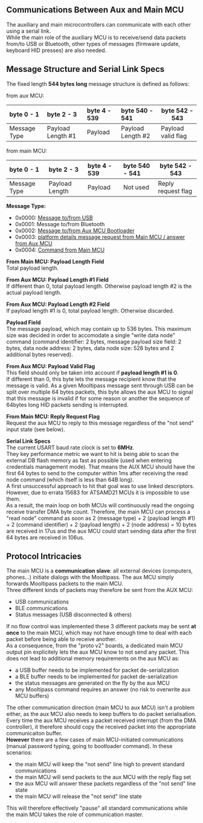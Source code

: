 ## [](#header-1) Communications Between Aux and Main MCU
The auxiliary and main microcontrollers can communicate with each other using a serial link.  
While the main role of the auxiliary MCU is to receive/send data packets from/to USB or Bluetooth, other types of messages (firmware update, keyboard HID presses) are also needed.  
  
## [](#header-2) Message Structure and Serial Link Specs 
The fixed length **544 bytes long** message structure is defined as follows:  

from aux MCU:   
  
| byte 0 - 1   | byte 2 - 3        | byte 4 - 539  | byte 540 - 541    | byte 542 - 543      |
|:-------------|:------------------|:--------------|:------------------|---------------------|
| Message Type | Payload Length #1 | Payload       | Payload Length #2 | Payload valid flag  |

from main MCU:  
    
| byte 0 - 1   | byte 2 - 3        | byte 4 - 539  | byte 540 - 541     | byte 542 - 543      |
|:-------------|:------------------|:--------------|:-------------------|---------------------|
| Message Type | Payload Length    | Payload       | Not used           | Reply request flag  |
  
**Message Type:**  
- 0x0000: [Message to/from USB](protocol)  
- 0x0001: Message to/from Bluetooth  
- 0x0002: [Message to/from Aux MCU Bootloader](aux_bootloader_protocol)  
- 0x0003: [platform details message request from Main MCU / answer from Aux MCU](aux_platform_spec_message)    
- 0x0004: [Command from Main MCU](main_to_aux_mcu_commands)  
  
**From Main MCU: Payload Length Field**  
Total payload length.  

**From Aux MCU: Payload Length #1 Field**  
If different than 0, total payload length. Otherwise payload length #2 is the actual payload length.  
  
**From Aux MCU: Payload Length #2 Field**  
If payload length #1 is 0, total payload length. Otherwise discarded.  
  
**Payload Field**   
The message payload, which may contain up to 536 bytes. This maximum size was decided in order to accomodate a single "write data node" command (command identifier: 2 bytes, message payload size field: 2 bytes, data node address: 2 bytes, data node size: 528 bytes and 2 additional bytes reserved).
  
**From Aux MCU: Payload Valid Flag**  
This field should only be taken into account if **payload length #1 is 0**.  
If different than 0, this byte lets the message recipient know that the message is valid. As a given Mooltipass message sent through USB can be split over multiple 64 bytes packets, this byte allows the aux MCU to signal that this message is invalid if for some reason or another the sequence of 64bytes long HID packets sending is interrupted.

**From Main MCU: Reply Request Flag**  
Request the aux MCU to reply to this message regardless of the "not send" input state (see below).   
  
**Serial Link Specs**  
The current USART baud rate clock is set to **6MHz**.  
They key performance metric we want to hit is being able to scan the external DB flash memory as fast as possible (used when entering credentials management mode). That means the AUX MCU should have the first 64 bytes to send to the computer within 1ms after receiving the read node command (which itself is less than 64B long).  
A first unsuccessful approach to hit that goal was to use linked descriptors. However, due to errata 15683 for ATSAMD21 MCUs it is impossible to use them.  
As a result, the main loop on both MCUs will continuously read the ongoing receive transfer DMA byte count. Therefore, the main MCU can process a "read node" command as soon as 2 (message type) + 2 (payload length #1) + 2 (command identifier) + 2 (payload length) + 2 (node address) = 10 bytes are received in 17us and the aux MCU could start sending data after the first 64 bytes are received in 106us.   
  
## [](#header-2) Protocol Intricacies
The main MCU is a **communication slave**: all external devices (computers, phones...) initiate dialogs with the Mooltipass. The aux MCU simply forwards Mooltipass packets to the main MCU.  
Three different kinds of packets may therefore be sent from the AUX MCU:  
- USB communications  
- BLE communications  
- Status messages (USB disconnected & others)  

If no flow control was implemented these 3 different packets may be sent **at once** to the main MCU, which may not have enough time to deal with each packet before being able to receive another.  
As a consequence, from the "proto v2" boards, a dedicated main MCU output pin explicitely lets the aux MCU know to not send any packet. This does not lead to additional memory requirements on the aux MCU as:   
- a USB buffer needs to be implemented for packet de-serialization  
- a BLE buffer needs to be implemented for packet de-serialization  
- the status messages are generated on the fly by the aux MCU  
- any Mooltipass command requires an answer (no risk to overwrite aux MCU buffers)  

The other communication direction (main MCU to aux MCU) isn't a problem either, as the aux MCU also needs to keep buffers to do packet serialisation. Every time the aux MCU receives a packet received interrupt (from the DMA controller), it therefore should copy the received packet into the appropriate communicaiton buffer.  
**However** there are a few cases of main MCU-initiated communications (manual password typing, going to bootloader command). In these scenarios:  
- the main MCU will keep the "not send" line high to prevent standard communications  
- the main MCU will send packets to the aux MCU with the reply flag set  
- the aux MCU will answer these packets regardless of the "not send" line state  
- the main MCU will release the "not send" line state  

This will therefore effectively "pause" all standard communications while the main MCU takes the role of communication master.
